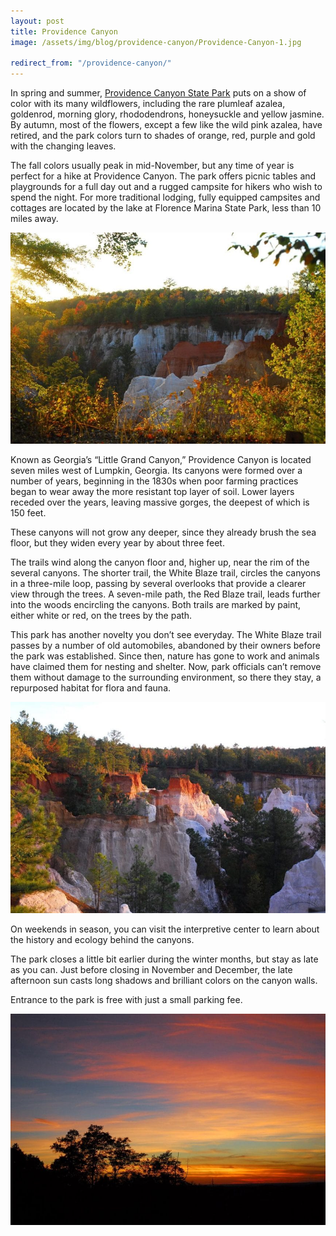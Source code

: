 ```yaml
---
layout: post
title: Providence Canyon
image: /assets/img/blog/providence-canyon/Providence-Canyon-1.jpg

redirect_from: "/providence-canyon/"
---
```


In spring and summer, [Providence Canyon State Park][0] puts on a show of color with its many wildflowers, including the rare plumleaf azalea, goldenrod, morning glory, rhododendrons, honeysuckle and yellow jasmine. By autumn, most of the flowers, except a few like the wild pink azalea, have retired, and the park colors turn to shades of orange, red, purple and gold with the changing leaves.

The fall colors usually peak in mid-November, but any time of year is perfect for a hike at Providence Canyon. The park offers picnic tables and playgrounds for a full day out and a rugged campsite for hikers who wish to spend the night. For more traditional lodging, fully equipped campsites and cottages are located by the lake at Florence Marina State Park, less than 10 miles away.

![Providence Canyon](/assets/img/blog/providence-canyon/Providence-Canyon-2.jpg)

Known as Georgia’s “Little Grand Canyon,” Providence Canyon is located seven miles west of Lumpkin, Georgia. Its canyons were formed over a number of years, beginning in the 1830s when poor farming practices began to wear away the more resistant top layer of soil. Lower layers receded over the years, leaving massive gorges, the deepest of which is 150 feet.

These canyons will not grow any deeper, since they already brush the sea floor, but they widen every year by about three feet.

The trails wind along the canyon floor and, higher up, near the rim of the several canyons. The shorter trail, the White Blaze trail, circles the canyons in a three-mile loop, passing by several overlooks that provide a clearer view through the trees. A seven-mile path, the Red Blaze trail, leads further into the woods encircling the canyons. Both trails are marked by paint, either white or red, on the trees by the path.

This park has another novelty you don’t see everyday. The White Blaze trail passes by a number of old automobiles, abandoned by their owners before the park was established. Since then, nature has gone to work and animals have claimed them for nesting and shelter. Now, park officials can’t remove them without damage to the surrounding environment, so there they stay, a repurposed habitat for flora and fauna.

![Providence Canyon](/assets/img/blog/providence-canyon/Providence-Canyon-4.jpg)

On weekends in season, you can visit the interpretive center to learn about the history and ecology behind the canyons.

The park closes a little bit earlier during the winter months, but stay as late as you can. Just before closing in November and December, the late afternoon sun casts long shadows and brilliant colors on the canyon walls.

Entrance to the park is free with just a small parking fee.

![Providence Canyon](/assets/img/blog/providence-canyon/Providence-Canyon-3.jpg)

[0]: http://gastateparks.org/ProvidenceCanyon
